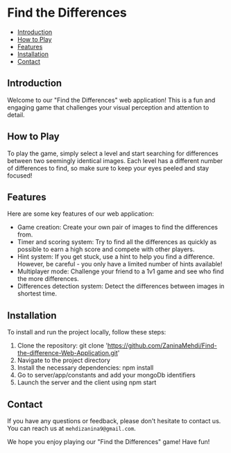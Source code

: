 # Find the Differences

- [Introduction](#introduction)
- [How to Play](#how-to-play)
- [Features](#features)
- [Installation](#installation)
- [Contact](#contact)

## Introduction

Welcome to our "Find the Differences" web application! This is a fun and engaging game that challenges your visual perception and attention to detail.

## How to Play

To play the game, simply select a level and start searching for differences between two seemingly identical images. Each level has a different number of differences to find, so make sure to keep your eyes peeled and stay focused!

## Features

Here are some key features of our web application:

- Game creation: Create your own pair of images to find the differences from.
- Timer and scoring system: Try to find all the differences as quickly as possible to earn a high score and compete with other players.
- Hint system: If you get stuck, use a hint to help you find a difference. However, be careful - you only have a limited number of hints available!
- Multiplayer mode: Challenge your friend to a 1v1 game and see who find the more differences.
- Differences detection system: Detect the differences between images in shortest time.

## Installation

To install and run the project locally, follow these steps:

1. Clone the repository: git clone 'https://github.com/ZaninaMehdi/Find-the-difference-Web-Application.git'
2. Navigate to the project directory
3. Install the necessary dependencies: npm install
4. Go to server/app/constants and add your mongoDb identifiers
5. Launch the server and the client using npm start

## Contact

If you have any questions or feedback, please don't hesitate to contact us. You can reach us at `mehdizanina9@gmail.com`.

We hope you enjoy playing our "Find the Differences" game! Have fun!
